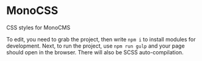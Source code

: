 # MonoCSS
CSS styles for MonoCMS

To edit, you need to grab the project, then write `npm i` to install modules for development. Next, to run the project, use `npm run gulp` and your page should open in the browser. There will also be SCSS auto-compilation.
